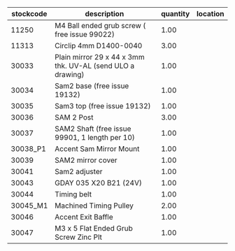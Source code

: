|stockcode|description|quantity|location|
|---------|-----------|--------|--------|
|11250|M4 Ball ended grub screw ( free issue 99022)|1.00||
|11313|Circlip 4mm D1400-0040|3.00||
|30033|Plain mirror 29 x 44 x 3mm thk.  UV-AL (send ULO a drawing)|1.00||
|30034|Sam2 base (free issue 19132)|1.00||
|30035|Sam3 top (free issue 19132)|1.00||
|30036|SAM 2 Post|3.00||
|30037|SAM2 Shaft (free issue 99901, 1 length per 10)|1.00||
|30038_P1|Accent Sam Mirror Mount|1.00||
|30039|SAM2 mirror cover|1.00||
|30041|Sam2 adjuster|1.00||
|30043|GDAY 035 X20 B21 (24V)|1.00||
|30044|Timing belt|1.00||
|30045_M1|Machined Timing Pulley|2.00||
|30046|Accent Exit Baffle|1.00||
|30047|M3 x 5 Flat Ended Grub Screw Zinc Plt|1.00||
